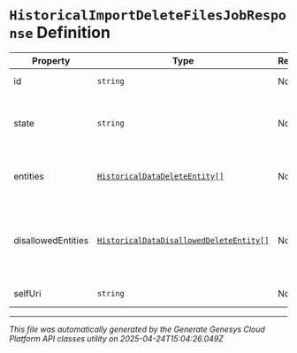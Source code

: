 # `HistoricalImportDeleteFilesJobResponse` Definition

| Property | Type | Required | Description |
|----------|------|----------|-------------|
| id | `string` | No | The Job Id Request |
| state | `string` | No | Property denoting the state of the remove request |
| entities | [`HistoricalDataDeleteEntity[]`](historicaldatadeleteentity-definition.md) | No | The request entities that got deleted |
| disallowedEntities | [`HistoricalDataDisallowedDeleteEntity[]`](historicaldatadisalloweddeleteentity-definition.md) | No | The request entities that were disallowed to be deleted |
| selfUri | `string` | No | The URI for this object |

---

*This file was automatically generated by the Generate Genesys Cloud Platform API classes utility on 2025-04-24T15:04:26.049Z*